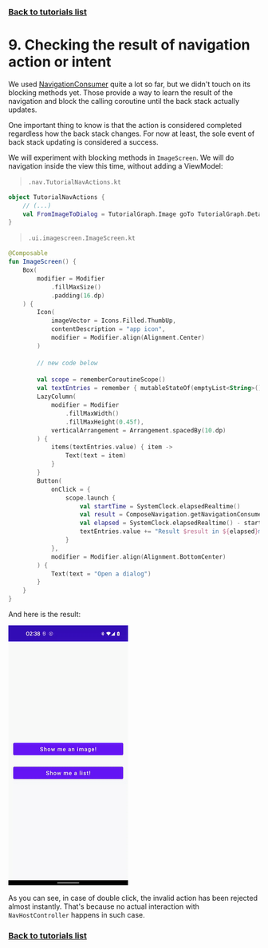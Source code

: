 ### [Back to tutorials list](README.md)

# 9. Checking the result of navigation action or intent

We used [NavigationConsumer] quite a lot so far, but we didn't touch on its blocking methods yet. 
Those provide a way to learn the result of the navigation and block the calling coroutine until the back stack actually updates.

One important thing to know is that the action is considered completed regardless how the back stack changes. 
For now at least, the sole event of back stack updating is considered a success.

We will experiment with blocking methods in `ImageScreen`. We will do navigation inside the view this time, without adding a ViewModel:

> `.nav.TutorialNavActions.kt`
```kotlin
object TutorialNavActions {
    // (...)
    val FromImageToDialog = TutorialGraph.Image goTo TutorialGraph.DetailDialog arg 1
}
```

> `.ui.imagescreen.ImageScreen.kt`
```kotlin
@Composable
fun ImageScreen() {
    Box(
        modifier = Modifier
            .fillMaxSize()
            .padding(16.dp)
    ) {
        Icon(
            imageVector = Icons.Filled.ThumbUp,
            contentDescription = "app icon",
            modifier = Modifier.align(Alignment.Center)
        )

        // new code below

        val scope = rememberCoroutineScope()
        val textEntries = remember { mutableStateOf(emptyList<String>()) }
        LazyColumn(
            modifier = Modifier
                .fillMaxWidth()
                .fillMaxHeight(0.45f),
            verticalArrangement = Arrangement.spacedBy(10.dp)
        ) {
            items(textEntries.value) { item ->
                Text(text = item)
            }
        }
        Button(
            onClick = {
                scope.launch {
                    val startTime = SystemClock.elapsedRealtime()
                    val result = ComposeNavigation.getNavigationConsumer().offerBlocking(TutorialNavActions.FromImageToDialog)
                    val elapsed = SystemClock.elapsedRealtime() - startTime
                    textEntries.value += "Result $result in ${elapsed}ms"
                }
            },
            modifier = Modifier.align(Alignment.BottomCenter)
        ) {
            Text(text = "Open a dialog")
        }
    }
}
```

And here is the result:

![Checking the result of nav action](assets/09_result.gif)

As you can see, in case of double click, the invalid action has been rejected almost instantly. 
That's because no actual interaction with `NavHostController` happens in such case.

### [Back to tutorials list](README.md)

<!-- GENERATED SECTION - DON'T ADD ANY TEXT BELOW THIS TAG -->

[NavigationConsumer]: ../../docs/components/composenav/composenav/com.adamkobus.compose.navigation/-navigation-consumer/index.md
